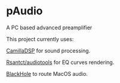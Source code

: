 # pAudio
A PC based advanced preamplifier

This project currently uses:

[CamillaDSP](https://github.com/HEnquist/camilladsp) for sound processing.

[Rsantct/audiotools](https://github.com/Rsantct/audiotools) for EQ curves rendering.

[BlackHole](https://github.com/ExistentialAudio/BlackHole#installation-instructions) to route MacOS audio.
